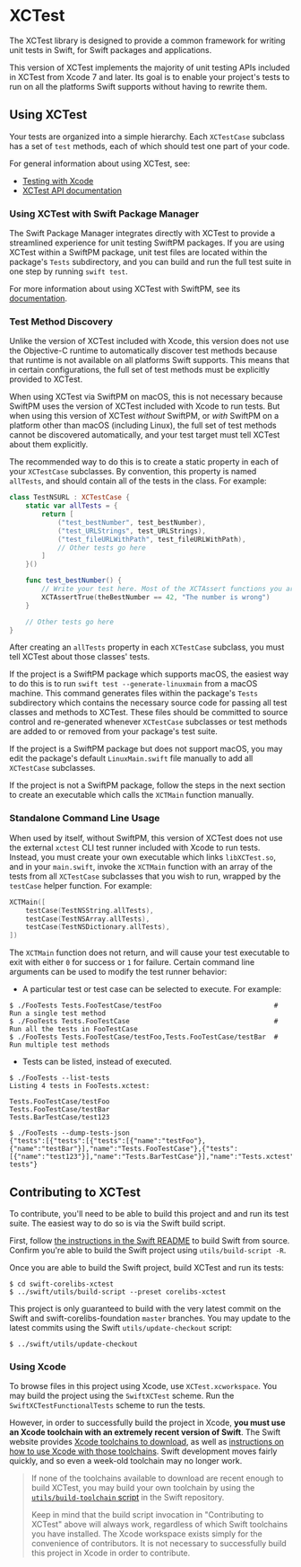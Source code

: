 # XCTest

The XCTest library is designed to provide a common framework for writing unit tests in Swift, for Swift packages and applications.

This version of XCTest implements the majority of unit testing APIs included in XCTest from Xcode 7 and later. Its goal is to enable your project's tests to run on all the platforms Swift supports without having to rewrite them.

## Using XCTest

Your tests are organized into a simple hierarchy. Each `XCTestCase` subclass has a set of `test` methods, each of which should test one part of your code.

For general information about using XCTest, see:

* [Testing with Xcode](https://developer.apple.com/library/mac/documentation/DeveloperTools/Conceptual/testing_with_xcode/chapters/03-testing_basics.html)
* [XCTest API documentation](https://developer.apple.com/documentation/xctest)

### Using XCTest with Swift Package Manager

The Swift Package Manager integrates directly with XCTest to provide a streamlined experience for unit testing SwiftPM packages. If you are using XCTest within a SwiftPM package, unit test files are located within the package's `Tests` subdirectory, and you can build and run the full test suite in one step by running `swift test`.

For more information about using XCTest with SwiftPM, see its [documentation](https://github.com/apple/swift-package-manager).

### Test Method Discovery

Unlike the version of XCTest included with Xcode, this version does not use the Objective-C runtime to automatically discover test methods because that runtime is not available on all platforms Swift supports. This means that in certain configurations, the full set of test methods must be explicitly provided to XCTest.

When using XCTest via SwiftPM on macOS, this is not necessary because SwiftPM uses the version of XCTest included with Xcode to run tests. But when using this version of XCTest _without_ SwiftPM, or _with_ SwiftPM on a platform other than macOS (including Linux), the full set of test methods cannot be discovered automatically, and your test target must tell XCTest about them explicitly.

The recommended way to do this is to create a static property in each of your `XCTestCase` subclasses. By convention, this property is named `allTests`, and should contain all of the tests in the class. For example:

```swift
class TestNSURL : XCTestCase {
    static var allTests = {
        return [
            ("test_bestNumber", test_bestNumber),
            ("test_URLStrings", test_URLStrings),
            ("test_fileURLWithPath", test_fileURLWithPath),
            // Other tests go here
        ]
    }()

    func test_bestNumber() {
        // Write your test here. Most of the XCTAssert functions you are familiar with are available.
        XCTAssertTrue(theBestNumber == 42, "The number is wrong")
    }

    // Other tests go here
}
```

After creating an `allTests` property in each `XCTestCase` subclass, you must tell XCTest about those classes' tests.

If the project is a SwiftPM package which supports macOS, the easiest way to do this is to run `swift test --generate-linuxmain` from a macOS machine. This command generates files within the package's `Tests` subdirectory which contains the necessary source code for passing all test classes and methods to XCTest. These files should be committed to source control and re-generated whenever `XCTestCase` subclasses or test methods are added to or removed from your package's test suite.

If the project is a SwiftPM package but does not support macOS, you may edit the package's default  `LinuxMain.swift` file manually to add all `XCTestCase` subclasses.

If the project is not a SwiftPM package, follow the steps in the next section to create an executable which calls the `XCTMain` function manually.

### Standalone Command Line Usage

When used by itself, without SwiftPM, this version of XCTest does not use the external `xctest` CLI test runner included with Xcode to run tests. Instead, you must create your own executable which links `libXCTest.so`, and in your `main.swift`, invoke the `XCTMain` function with an array of the tests from all `XCTestCase` subclasses that you wish to run, wrapped by the `testCase` helper function. For example:

```swift
XCTMain([
    testCase(TestNSString.allTests),
    testCase(TestNSArray.allTests),
    testCase(TestNSDictionary.allTests),
])
```

The `XCTMain` function does not return, and will cause your test executable to exit with either `0` for success or `1` for failure. Certain command line arguments can be used to modify the test runner behavior:

* A particular test or test case can be selected to execute. For example:

```
$ ./FooTests Tests.FooTestCase/testFoo                            # Run a single test method
$ ./FooTests Tests.FooTestCase                                    # Run all the tests in FooTestCase
$ ./FooTests Tests.FooTestCase/testFoo,Tests.FooTestCase/testBar  # Run multiple test methods
```
* Tests can be listed, instead of executed.

```
$ ./FooTests --list-tests
Listing 4 tests in FooTests.xctest:

Tests.FooTestCase/testFoo
Tests.FooTestCase/testBar
Tests.BarTestCase/test123

$ ./FooTests --dump-tests-json
{"tests":[{"tests":[{"tests":[{"name":"testFoo"},{"name":"testBar"}],"name":"Tests.FooTestCase"},{"tests":[{"name":"test123"}],"name":"Tests.BarTestCase"}],"name":"Tests.xctest"}],"name":"All tests"}
```

## Contributing to XCTest

To contribute, you'll need to be able to build this project and and run its test suite. The easiest way to do so is via the Swift build script.

First, follow [the instructions in the Swift README](https://github.com/apple/swift/blob/master/README.md) to build Swift from source. Confirm you're able to build the Swift project using `utils/build-script -R`.

Once you are able to build the Swift project, build XCTest and run its tests:

```
$ cd swift-corelibs-xctest
$ ../swift/utils/build-script --preset corelibs-xctest
```

This project is only guaranteed to build with the very latest commit on the Swift and swift-corelibs-foundation `master` branches. You may update to the latest commits using the Swift `utils/update-checkout` script:

```
$ ../swift/utils/update-checkout
```

### Using Xcode

To browse files in this project using Xcode, use `XCTest.xcworkspace`. You may build the project using the `SwiftXCTest` scheme. Run the `SwiftXCTestFunctionalTests` scheme to run the tests.

However, in order to successfully build the project in Xcode, **you must use an Xcode toolchain with an extremely recent version of Swift**. The Swift website provides [Xcode toolchains to download](https://swift.org/download/#latest-development-snapshots), as well as [instructions on how to use Xcode with those toolchains](https://swift.org/download/#apple-platforms). Swift development moves fairly quickly, and so even a week-old toolchain may no longer work.

> If none of the toolchains available to download are recent enough to build XCTest, you may build your own toolchain by using the [`utils/build-toolchain` script](https://github.com/apple/swift/blob/master/utils/build-toolchain) in the Swift repository.
>
> Keep in mind that the build script invocation in "Contributing to XCTest" above will always work, regardless of which Swift toolchains you have installed. The Xcode workspace exists simply for the convenience of contributors. It is not necessary to successfully build this project in Xcode in order to contribute.
